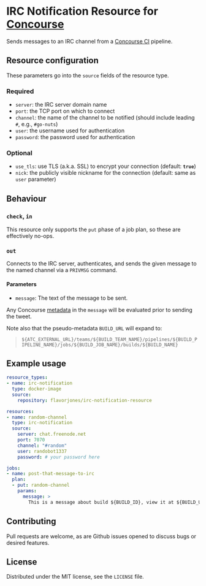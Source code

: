 # IRC Notification Resource for [Concourse](https://concourse.ci)

Sends messages to an IRC channel from a [Concourse CI](https://concourse.ci) pipeline.


## Resource configuration

These parameters go into the `source` fields of the resource type.


### Required

* `server`: the IRC server domain name
* `port`: the TCP port on which to connect
* `channel`: the name of the channel to be notified (should include leading `#`, e.g., `#go-nuts`)
* `user`: the username used for authentication
* `password`: the password used for authentication


### Optional

* `use_tls`: use TLS (a.k.a. SSL) to encrypt your connection (default: __`true`__)
* `nick`: the publicly visible nickname for the connection (default: same as `user` parameter)


## Behaviour

### `check`, `in`

This resource only supports the `put` phase of a job plan, so these
are effectively no-ops.


### `out`

Connects to the IRC server, authenticates, and sends the given message
to the named channel via a `PRIVMSG` command.


#### Parameters

* `message`: The text of the message to be sent.

Any Concourse [metadata][] in the `message` will be evaluated prior to
sending the tweet.

Note also that the pseudo-metadata `BUILD_URL` will expand to:

> `${ATC_EXTERNAL_URL}/teams/${BUILD_TEAM_NAME}/pipelines/${BUILD_PIPELINE_NAME}/jobs/${BUILD_JOB_NAME}/builds/${BUILD_NAME}`

  [metadata]: http://concourse.ci/implementing-resources.html#resource-metadata


## Example usage

``` yml
resource_types:
- name: irc-notification
  type: docker-image
  source:
    repository: flavorjones/irc-notification-resource

resources:
- name: random-channel
  type: irc-notification
  source:
    server: chat.freenode.net
    port: 7070
    channel: "#random"
    user: randobot1337
    password: # your password here

jobs:
- name: post-that-message-to-irc
  plan:
  - put: random-channel
    params:
      message: >
        This is a message about build ${BUILD_ID}, view it at ${BUILD_URL}
```


## Contributing

Pull requests are welcome, as are Github issues opened to discuss bugs or desired features.


## License

Distributed under the MIT license, see the `LICENSE` file.
